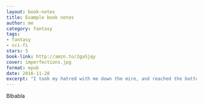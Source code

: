 ```yaml
--- 
layout: book-notes
title: Example book notes
author: me
category: fantasy
tags: 
- fantasy
- sci-fi
stars: 5
book-link: http://amzn.to/2gaSjqy
cover: imperfections.jpg
format: epub
date: 2016-11-28
excerpt: "I took my hatred with me down the mire, and reached the bottom of the abyss…only to find a shining star."
---
```

Blbabla